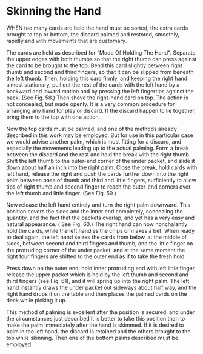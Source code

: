 # Skinning the Hand

WHEN too many cards are held the hand must be sorted, the extra cards brought to top or bottom, the discard palmed and restored, smoothly, rapidly and with movements that are customary.

The cards are held as described for “Mode Of Holding The Hand".  Separate the upper edges with both thumbs so that the right thumb can press against the card to be brought to the top. Bend this card slightly between right thumb and second and third fingers, so that it can be slipped from beneath the left thumb. Then, holding this card firmly, and keeping the right hand almost stationary, pull out the rest of the cards with the left hand by a backward and inward motion and by pressing the left fingertips against the back. (See Fig. 58.) Then shove the right-hand card on top. The action is not concealed, but made openly. It is a very common procedure for arranging any hand for play or discard. If the discard happen to lie together, bring them to the top with one action.

Now the top cards must be palmed, and one of the methods already described in this work may be employed. But for use in this particular case we would advise another palm, which is most fitting for a discard, and especially the movements leading up to the actual palming. Form a break between the discard and the rest and hold the break with the right thumb. Shift the left thumb to the outer-end corner of the under packet, and slide it down about half an inch into the right palm. Close the break, hold cards with left hand, release the right and push the cards further down into the right palm between base of thumb and third and little fingers, sufficiently to allow tips of right thumb and second finger to reach the outer-end corners over the left thumb and little finger. (See Fig. 59.)

Now release the left hand entirely and turn the right palm downward. This position covers the sides and the inner end completely, concealing the quantity, and the fact that the packets overlap, and yet has a very easy and natural appearance. ( See Fig. 60.) The right hand can now nonchalantly hold the cards, while the left handles the chips or makes a bet. When ready to deal again, the left hand seizes the cards from below, at the middle of sides, between second and third fingers and thumb, and the little finger on the protruding corner of the under packet, and at the same moment the right four fingers are shifted to the outer end as if to take the fresh hold.

Press down on the outer end, hold inner protruding end with left little finger, release the upper packet which is held by the left thumb and second and third fingers (see Fig. 61), and it will spring up into the right palm. The left hand instantly draws the under packet out sideways about half way, and the right hand drops it on the table and then places the palmed cards on the deck while picking it up.

This method of palming is excellent after the position is secured, and under the circumstances just described it is better to take this position than to make the palm immediately after the hand is skimmed. If it is desired to palm in the left hand, the discard is retained and the others brought to the top while skinning. Then one of the bottom palms described must be employed.
